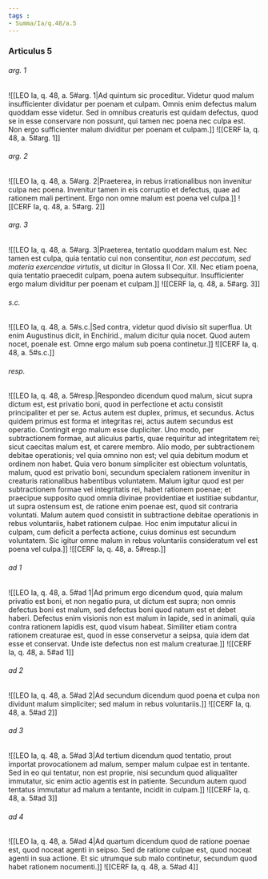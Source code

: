 ```yaml
---
tags : 
- Summa/Ia/q.48/a.5
---
```


### Articulus 5

###### arg. 1
![[LEO Ia, q. 48, a. 5#arg. 1|Ad quintum sic proceditur. Videtur quod malum insufficienter dividatur per poenam et culpam. Omnis enim defectus malum quoddam esse videtur. Sed in omnibus creaturis est quidam defectus, quod se in esse conservare non possunt, qui tamen nec poena nec culpa est. Non ergo sufficienter malum dividitur per poenam et culpam.]]
![[CERF Ia, q. 48, a. 5#arg. 1]]

###### arg. 2
![[LEO Ia, q. 48, a. 5#arg. 2|Praeterea, in rebus irrationalibus non invenitur culpa nec poena. Invenitur tamen in eis corruptio et defectus, quae ad rationem mali pertinent. Ergo non omne malum est poena vel culpa.]]
![[CERF Ia, q. 48, a. 5#arg. 2]]

###### arg. 3
![[LEO Ia, q. 48, a. 5#arg. 3|Praeterea, tentatio quoddam malum est. Nec tamen est culpa, quia tentatio cui non consentitur, *non est peccatum, sed materia exercendae virtutis*, ut dicitur in Glossa II Cor. XII. Nec etiam poena, quia tentatio praecedit culpam, poena autem subsequitur. Insufficienter ergo malum dividitur per poenam et culpam.]]
![[CERF Ia, q. 48, a. 5#arg. 3]]

###### s.c.
![[LEO Ia, q. 48, a. 5#s.c.|Sed contra, videtur quod divisio sit superflua. Ut enim Augustinus dicit, in Enchirid., malum dicitur quia nocet. Quod autem nocet, poenale est. Omne ergo malum sub poena continetur.]]
![[CERF Ia, q. 48, a. 5#s.c.]]

###### resp.
![[LEO Ia, q. 48, a. 5#resp.|Respondeo dicendum quod malum, sicut supra dictum est, est privatio boni, quod in perfectione et actu consistit principaliter et per se. Actus autem est duplex, primus, et secundus. Actus quidem primus est forma et integritas rei, actus autem secundus est operatio. Contingit ergo malum esse dupliciter. Uno modo, per subtractionem formae, aut alicuius partis, quae requiritur ad integritatem rei; sicut caecitas malum est, et carere membro. Alio modo, per subtractionem debitae operationis; vel quia omnino non est; vel quia debitum modum et ordinem non habet. Quia vero bonum simpliciter est obiectum voluntatis, malum, quod est privatio boni, secundum specialem rationem invenitur in creaturis rationalibus habentibus voluntatem. Malum igitur quod est per subtractionem formae vel integritatis rei, habet rationem poenae; et praecipue supposito quod omnia divinae providentiae et iustitiae subdantur, ut supra ostensum est, de ratione enim poenae est, quod sit contraria voluntati. Malum autem quod consistit in subtractione debitae operationis in rebus voluntariis, habet rationem culpae. Hoc enim imputatur alicui in culpam, cum deficit a perfecta actione, cuius dominus est secundum voluntatem. Sic igitur omne malum in rebus voluntariis consideratum vel est poena vel culpa.]]
![[CERF Ia, q. 48, a. 5#resp.]]

###### ad 1
![[LEO Ia, q. 48, a. 5#ad 1|Ad primum ergo dicendum quod, quia malum privatio est boni, et non negatio pura, ut dictum est supra; non omnis defectus boni est malum, sed defectus boni quod natum est et debet haberi. Defectus enim visionis non est malum in lapide, sed in animali, quia contra rationem lapidis est, quod visum habeat. Similiter etiam contra rationem creaturae est, quod in esse conservetur a seipsa, quia idem dat esse et conservat. Unde iste defectus non est malum creaturae.]]
![[CERF Ia, q. 48, a. 5#ad 1]]

###### ad 2
![[LEO Ia, q. 48, a. 5#ad 2|Ad secundum dicendum quod poena et culpa non dividunt malum simpliciter; sed malum in rebus voluntariis.]]
![[CERF Ia, q. 48, a. 5#ad 2]]

###### ad 3
![[LEO Ia, q. 48, a. 5#ad 3|Ad tertium dicendum quod tentatio, prout importat provocationem ad malum, semper malum culpae est in tentante. Sed in eo qui tentatur, non est proprie, nisi secundum quod aliqualiter immutatur, sic enim actio agentis est in patiente. Secundum autem quod tentatus immutatur ad malum a tentante, incidit in culpam.]]
![[CERF Ia, q. 48, a. 5#ad 3]]

###### ad 4
![[LEO Ia, q. 48, a. 5#ad 4|Ad quartum dicendum quod de ratione poenae est, quod noceat agenti in seipso. Sed de ratione culpae est, quod noceat agenti in sua actione. Et sic utrumque sub malo continetur, secundum quod habet rationem nocumenti.]]
![[CERF Ia, q. 48, a. 5#ad 4]]

